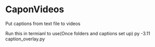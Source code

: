 # CaponVideos
Put captions from text file to videos

Run this in termianl to use(Once folders and captions set up)
py -3.11 caption_overlay.py